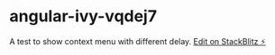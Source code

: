 # angular-ivy-vqdej7

A test to show context menu with different delay.
[Edit on StackBlitz ⚡️](https://stackblitz.com/edit/angular-ivy-vqdej7)
